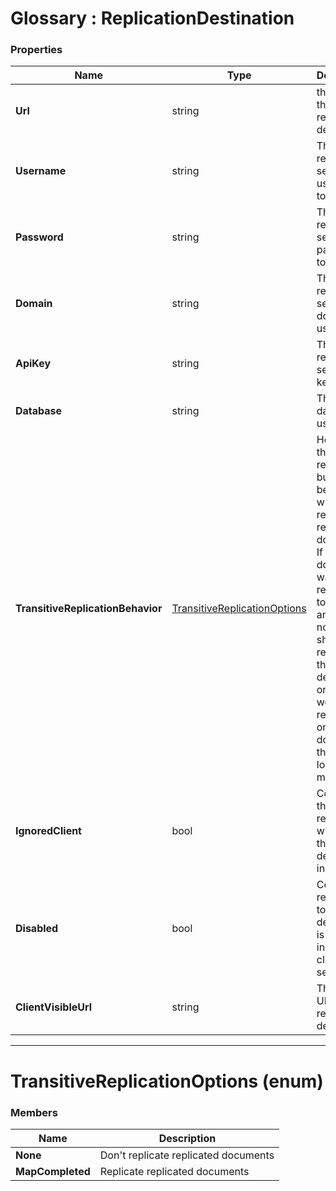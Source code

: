 ﻿# Glossary : ReplicationDestination

### Properties

| Name | Type | Description |
| ------------- | ------------- | ----- |
| **Url** | string | the URL of the replication destination |
| **Username** | string | The replication server username to use |
| **Password** | string | The replication server password to use |
| **Domain** | string | The replication server domain to use |
| **ApiKey** | string | The replication server api key to use |
| **Database** | string | The database to use |
| **TransitiveReplicationBehavior** | [TransitiveReplicationOptions](../glossary/replication-destination#transitivereplicationoptions-enum) |  How should the replication bundle behave with respect to replicated documents. If a document was replicated to us from another node, should we replicate that to this destination, or should we replicate only documents that were locally modified. |
| **IgnoredClient** | bool | Controls if the replication will ignore this destination in the client |
| **Disabled** | bool | Controls if replication to this destination is disabled in both client and server. |
| **ClientVisibleUrl** | string | The Client URL of the replication destination |

<hr />

# TransitiveReplicationOptions (enum)

### Members

| Name | Description |
| ---- | ----- |
| **None** |  Don't replicate replicated documents |
| **MapCompleted** | Replicate replicated documents |

